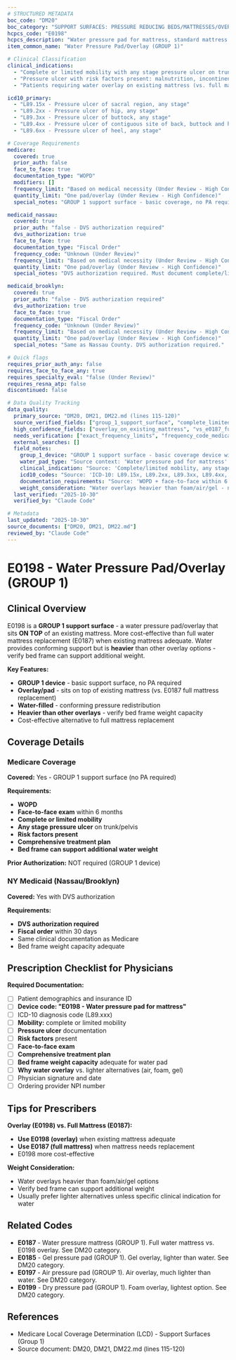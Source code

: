 ```yaml
---
# STRUCTURED METADATA
boc_code: "DM20"
boc_category: "SUPPORT SURFACES: PRESSURE REDUCING BEDS/MATTRESSES/OVERLAYS/PADS - NEW"
hcpcs_code: "E0198"
hcpcs_description: "Water pressure pad for mattress, standard mattress length and width"
item_common_name: "Water Pressure Pad/Overlay (GROUP 1)"

# Clinical Classification
clinical_indications:
  - "Complete or limited mobility with any stage pressure ulcer on trunk/pelvis"
  - "Pressure ulcer with risk factors present: malnutrition, incontinence, altered sensation, compromised circulation"
  - "Patients requiring water overlay on existing mattress (vs. full mattress replacement) (Under Review - High Confidence)"

icd10_primary:
  - "L89.15x - Pressure ulcer of sacral region, any stage"
  - "L89.2xx - Pressure ulcer of hip, any stage"
  - "L89.3xx - Pressure ulcer of buttock, any stage"
  - "L89.4xx - Pressure ulcer of contiguous site of back, buttock and hip, any stage"
  - "L89.6xx - Pressure ulcer of heel, any stage"

# Coverage Requirements
medicare:
  covered: true
  prior_auth: false
  face_to_face: true
  documentation_type: "WOPD"
  modifiers: []
  frequency_limit: "Based on medical necessity (Under Review - High Confidence)"
  quantity_limit: "One pad/overlay (Under Review - High Confidence)"
  special_notes: "GROUP 1 support surface - basic coverage, no PA required. Water pad is overlay that sits ON TOP of existing mattress (vs. E0187 full water mattress replacement). Must document complete/limited mobility, any stage pressure ulcer trunk/pelvis, risk factors present. Comprehensive treatment plan documented. Heavier than other overlay options - verify existing mattress/bed frame can support weight."

medicaid_nassau:
  covered: true
  prior_auth: "false - DVS authorization required"
  dvs_authorization: true
  face_to_face: true
  documentation_type: "Fiscal Order"
  frequency_code: "Unknown (Under Review)"
  frequency_limit: "Based on medical necessity (Under Review - High Confidence)"
  quantity_limit: "One pad/overlay (Under Review - High Confidence)"
  special_notes: "DVS authorization required. Must document complete/limited mobility, any stage pressure ulcer trunk/pelvis, risk factors. Comprehensive treatment plan including turning/positioning, wound care, nutritional support, moisture management documented. Heavier than other overlays - bed frame must support additional weight."

medicaid_brooklyn:
  covered: true
  prior_auth: "false - DVS authorization required"
  dvs_authorization: true
  face_to_face: true
  documentation_type: "Fiscal Order"
  frequency_code: "Unknown (Under Review)"
  frequency_limit: "Based on medical necessity (Under Review - High Confidence)"
  quantity_limit: "One pad/overlay (Under Review - High Confidence)"
  special_notes: "Same as Nassau County. DVS authorization required."

# Quick flags
requires_prior_auth_any: false
requires_face_to_face_any: true
requires_specialty_eval: "false (Under Review)"
requires_resna_atp: false
discontinued: false

# Data Quality Tracking
data_quality:
  primary_source: "DM20, DM21, DM22.md (lines 115-120)"
  source_verified_fields: ["group_1_support_surface", "complete_limited_mobility", "any_stage_pressure_ulcer_trunk_pelvis", "risk_factors_present", "icd10_codes", "wopd_required", "face_to_face_6months", "medicaid_dvs_authorization", "comprehensive_treatment_plan_documented"]
  high_confidence_fields: ["overlay_on_existing_mattress", "vs_e0187_full_mattress", "heavier_than_other_overlays", "bed_frame_weight_support", "one_pad_quantity"]
  needs_verification: ["exact_frequency_limits", "frequency_code_medicaid", "typical_water_overlay_weight"]
  external_searches: []
  field_notes:
    group_1_device: "GROUP 1 support surface - basic coverage device without PA requirements."
    water_pad_type: "Source context: 'Water pressure pad for mattress' - this is pad/overlay that sits ON TOP of existing mattress, NOT full mattress replacement (E0187 is full water mattress)."
    clinical_indication: "Source: 'Complete/limited mobility, any stage pressure ulcer trunk/pelvis, risk factors present.' Standard GROUP 1 criteria."
    icd10_codes: "Source: 'ICD-10: L89.15x, L89.2xx, L89.3xx, L89.4xx, L89.6xx.' Pressure ulcer codes for trunk/pelvis."
    documentation_requirements: "Source: 'WOPD + face-to-face within 6 months. NY Medicaid: DVS authorization; comprehensive treatment plan including turning/positioning, wound care, nutritional support, moisture management documented.' GROUP 1 requirements with comprehensive care plan detail."
    weight_consideration: "Water overlays heavier than foam/air/gel - need to verify existing mattress and bed frame can support additional weight."
  last_verified: "2025-10-30"
  verified_by: "Claude Code"

# Metadata
last_updated: "2025-10-30"
source_documents: ["DM20, DM21, DM22.md"]
reviewed_by: "Claude Code"
---
```


# E0198 - Water Pressure Pad/Overlay (GROUP 1)

## Clinical Overview

E0198 is a **GROUP 1 support surface** - a water pressure pad/overlay that sits **ON TOP** of an existing mattress. More cost-effective than full water mattress replacement (E0187) when existing mattress adequate. Water provides conforming support but is **heavier** than other overlay options - verify bed frame can support additional weight.

**Key Features:**
- **GROUP 1 device** - basic support surface, no PA required
- **Overlay/pad** - sits on top of existing mattress (vs. E0187 full mattress replacement)
- **Water-filled** - conforming pressure redistribution
- **Heavier than other overlays** - verify bed frame weight capacity
- Cost-effective alternative to full mattress replacement

## Coverage Details

### Medicare Coverage

**Covered:** Yes - GROUP 1 support surface (no PA required)

**Requirements:**
- **WOPD**
- **Face-to-face exam** within 6 months
- **Complete or limited mobility**
- **Any stage pressure ulcer** on trunk/pelvis
- **Risk factors present**
- **Comprehensive treatment plan**
- **Bed frame can support additional water weight**

**Prior Authorization:** NOT required (GROUP 1 device)

### NY Medicaid (Nassau/Brooklyn)

**Covered:** Yes with DVS authorization

**Requirements:**
- **DVS authorization required**
- **Fiscal order** within 30 days
- Same clinical documentation as Medicare
- Bed frame weight capacity adequate

## Prescription Checklist for Physicians

**Required Documentation:**
- [ ] Patient demographics and insurance ID
- [ ] **Device code: "E0198 - Water pressure pad for mattress"**
- [ ] ICD-10 diagnosis code (L89.xxx)
- [ ] **Mobility:** complete or limited mobility
- [ ] **Pressure ulcer** documentation
- [ ] **Risk factors** present
- [ ] **Face-to-face exam**
- [ ] **Comprehensive treatment plan**
- [ ] **Bed frame weight capacity** adequate for water pad
- [ ] **Why water overlay** vs. lighter alternatives (air, foam, gel)
- [ ] Physician signature and date
- [ ] Ordering provider NPI number

## Tips for Prescribers

**Overlay (E0198) vs. Full Mattress (E0187):**
- **Use E0198 (overlay)** when existing mattress adequate
- **Use E0187 (full mattress)** when mattress needs replacement
- E0198 more cost-effective

**Weight Consideration:**
- Water overlays heavier than foam/air/gel options
- Verify bed frame can support additional weight
- Usually prefer lighter alternatives unless specific clinical indication for water

## Related Codes

- **E0187** - Water pressure mattress (GROUP 1). Full water mattress vs. E0198 overlay. See DM20 category.
- **E0185** - Gel pressure pad (GROUP 1). Gel overlay, lighter than water. See DM20 category.
- **E0197** - Air pressure pad (GROUP 1). Air overlay, much lighter than water. See DM20 category.
- **E0199** - Dry pressure pad (GROUP 1). Foam overlay, lightest option. See DM20 category.

## References

- Medicare Local Coverage Determination (LCD) - Support Surfaces (Group 1)
- Source document: DM20, DM21, DM22.md (lines 115-120)
